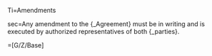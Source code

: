 Ti=Amendments

sec=Any amendment to the {_Agreement} must be in writing and is executed by authorized representatives of both {_parties}.

=[G/Z/Base]

